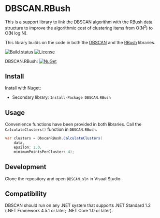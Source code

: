 ﻿DBSCAN.RBush
=====

This is a support library to link the DBSCAN algorithm with the RBush data structure
to improve the algorithmic cost of clustering items from O(N<sup>2</sup>) to O(N log N). 

This library builds on the code in both the [DBSCAN](https://www.nuget.org/packages/DBSCAN/)
and the [RBush](https://www.nuget.org/packages/RBush/) libraries. 

[![Build status](https://github.com/viceroypenguin/DBSCAN/actions/workflows/build.yml/badge.svg)](https://github.com/viceroypenguin/DBSCAN/actions)
[![License](https://img.shields.io/github/license/viceroypenguin/DBSCAN)](license)

DBSCAN.RBush: [![NuGet](https://img.shields.io/nuget/v/DBSCAN.RBush.svg?style=plastic)](https://www.nuget.org/packages/DBSCAN.RBush/)

## Install

Install with Nuget:
 * Secondary library: `Install-Package DBSCAN.RBush`

## Usage

Convenience functions have been provided in both libraries. Call the 
`CalculateClusters()` function in `DBSCAN.RBush`.

```csharp
var clusters = DbscanRBush.CalculateClusters(
    data,
    epsilon: 1.0,
    minimumPointsPerCluster: 4);
```

## Development

Clone the repository and open `DBSCAN.sln` in Visual Studio.

## Compatibility

DBSCAN should run on any .NET system that supports .NET Standard 1.2 (.NET Framework 4.5.1 or later; .NET Core 1.0 or later).


